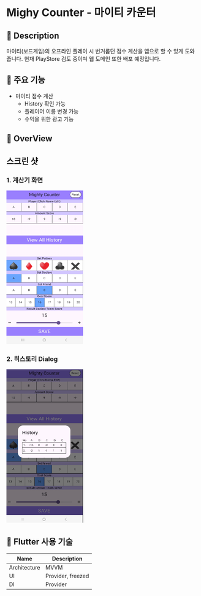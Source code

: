 # Mighy Counter - 마이티 카운터

## :loudspeaker: Description
마이티(보드게임)의 오프라인 플레이 시 번거롭던 점수 계산을 앱으로 할 수 있게 도와줍니다.
현재 PlayStore 검토 중이며 웹 도메인 또한 배포 예정입니다.

## :mega: 주요 기능
  - 마이티 점수 계산
    - History 확인 가능
    - 플레이어 이름 변경 가능
    - 수익을 위한 광고 기능

## :mag_right: OverView

## 스크린 샷
  
### 1. 계산기 화면
<img src="assets/HomeScreenShot.png" width="200" height="400">

### 2. 히스토리 Dialog
<img src="assets/HistoryScreenShot.png" width="200" height="400">


 ## :iphone: Flutter 사용 기술

| Name             | Description                           |
| ---------------- | ------------------------------------- |
| Architecture     | MVVM                                  |
| UI               | Provider, freezed                     |
| DI               | Provider                              |


<br>
